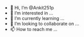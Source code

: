 - 👋 Hi, I’m @Ankit251p
- 👀 I’m interested in ...
- 🌱 I’m currently learning ...
- 💞️ I’m looking to collaborate on ...
- 📫 How to reach me ...

<!---
Ankit251p/Ankit251p is a ✨ special ✨ repository because its `README.md` (this file) appears on your GitHub profile.
You can click the Preview link to take a look at your changes.
--->
